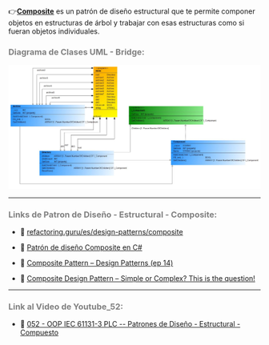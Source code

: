 👉[**Composite**](https://refactoring.guru/es/design-patterns/composite) es un patrón de diseño estructural que te permite componer objetos en estructuras de árbol y trabajar con esas estructuras como si fueran objetos individuales.
### <span style="color:grey">Diagrama de Clases UML - Bridge:</span>

![Design_Pattern_Structural_Composite](../../imagenes/Design_Pattern_Structural_Composite.JPG)
***
### <span style="color:grey">Links de Patron de Diseño - Estructural - Composite:</span>

- 🔗 [refactoring.guru/es/design-patterns/composite](https://refactoring.guru/es/design-patterns/composite)

- 🔗 [Patrón de diseño Composite en C#](https://www.youtube.com/watch?v=p9ws39aj0ZM&list=PL-mmLKprTygvtxmsIA1WFyxayhR6yPIJ6&index=3)

- 🔗 [Composite Pattern – Design Patterns (ep 14)](https://www.youtube.com/watch?v=EWDmWbJ4wRA&list=PLrhzvIcii6GNjpARdnO4ueTUAVR9eMBpc&index=15)

- 🔗 [Composite Design Pattern – Simple or Complex? This is the question!](https://www.pentalog.com/blog/design-patterns/composite-design-pattern/)
***
### <span style="color:grey">Link al Video de Youtube_52:</span>
- 🔗 [052 - OOP IEC 61131-3 PLC -- Patrones de Diseño - Estructural - Compuesto](https://youtu.be/xQHbCdcauiI)